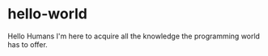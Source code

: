 # hello-world

Hello Humans
I'm here to acquire all the knowledge the  programming world has to offer. 
